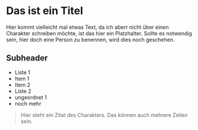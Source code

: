 # Das ist ein Titel

Hier kommt vielleicht mal etwas Text, da ich aberr nicht über einen Charakter schreiben möchte, ist das hier ein Platzhalter. Sollte es notwendig sein, hier doch eine Person zu benennen, wird dies noch geschehen.

## Subheader

* Liste 1
* Item 1
* Item 2
* Liste 2
* ungeordnet 1
* noch mehr

> Hier steht ein Zitat des Charakters. Das können auch mehrere Zeilen sein.
